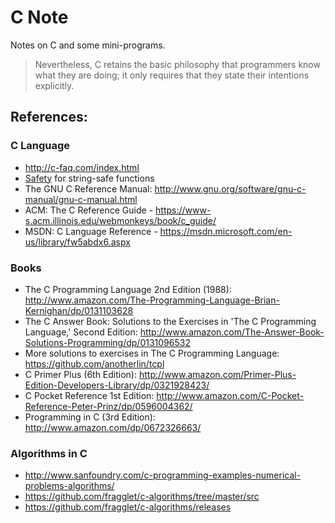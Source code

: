 # C Note

Notes on C and some mini-programs.

> Nevertheless, C retains the basic philosophy that programmers know what they are doing; it only requires that they state their intentions explicitly.

## References:

### C Language

- http://c-faq.com/index.html
- [Safety](safety.md) for string-safe functions
- The GNU C Reference Manual: http://www.gnu.org/software/gnu-c-manual/gnu-c-manual.html
- ACM: The C Reference Guide - https://www-s.acm.illinois.edu/webmonkeys/book/c_guide/
- MSDN: C Language Reference - https://msdn.microsoft.com/en-us/library/fw5abdx6.aspx

### Books

- The C Programming Language 2nd Edition (1988): http://www.amazon.com/The-Programming-Language-Brian-Kernighan/dp/0131103628
- The C Answer Book: Solutions to the Exercises in 'The C Programming Language,' Second Edition: http://www.amazon.com/The-Answer-Book-Solutions-Programming/dp/0131096532
- More solutions to exercises in The C Programming Language: https://github.com/anotherlin/tcpl
- C Primer Plus (6th Edition): http://www.amazon.com/Primer-Plus-Edition-Developers-Library/dp/0321928423/
- C Pocket Reference 1st Edition: http://www.amazon.com/C-Pocket-Reference-Peter-Prinz/dp/0596004362/
- Programming in C (3rd Edition): http://www.amazon.com/dp/0672326663/

### Algorithms in C

- http://www.sanfoundry.com/c-programming-examples-numerical-problems-algorithms/
- https://github.com/fragglet/c-algorithms/tree/master/src
- https://github.com/fragglet/c-algorithms/releases
